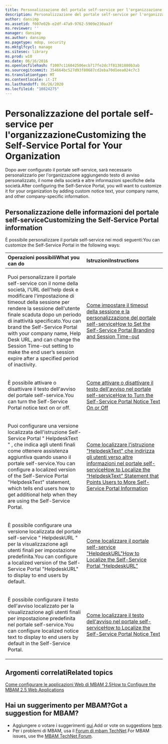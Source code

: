 ```yaml
---
title: Personalizzazione del portale self-service per l'organizzazione
description: Personalizzazione del portale self-service per l'organizzazione
author: dansimp
ms.assetid: f007e02b-e2df-47a9-9762-5909e230aa3f
ms.reviewer: ''
manager: dansimp
ms.author: dansimp
ms.pagetype: mdop, security
ms.mktglfcycl: manage
ms.sitesec: library
ms.prod: w10
ms.date: 06/16/2016
ms.openlocfilehash: f1007c116042506ecb717fe2dc7f81381880b3ab
ms.sourcegitcommit: 354664bc527d93f80687cd2eba70d1eea024c7c3
ms.translationtype: MT
ms.contentlocale: it-IT
ms.lasthandoff: 06/26/2020
ms.locfileid: "10824275"
---
```

# <span data-ttu-id="605ac-103">Personalizzazione del portale self-service per l'organizzazione</span><span class="sxs-lookup"><span data-stu-id="605ac-103">Customizing the Self-Service Portal for Your Organization</span></span>


<span data-ttu-id="605ac-104">Dopo aver configurato il portale self-service, sarà necessario personalizzarlo per l'organizzazione aggiungendo testo di avviso personalizzato, il nome della società e altre informazioni specifiche della società.</span><span class="sxs-lookup"><span data-stu-id="605ac-104">After configuring the Self-Service Portal, you will want to customize it for your organization by adding custom notice text, your company name, and other company-specific information.</span></span>

## <span data-ttu-id="605ac-105">Personalizzazione delle informazioni del portale self-service</span><span class="sxs-lookup"><span data-stu-id="605ac-105">Customizing the Self-Service Portal information</span></span>


<span data-ttu-id="605ac-106">È possibile personalizzare il portale self-service nei modi seguenti:</span><span class="sxs-lookup"><span data-stu-id="605ac-106">You can customize the Self-Service Portal in the following ways:</span></span>

<table>
<colgroup>
<col width="50%" />
<col width="50%" />
</colgroup>
<thead>
<tr class="header">
<th align="left"><span data-ttu-id="605ac-107">Operazioni possibili</span><span class="sxs-lookup"><span data-stu-id="605ac-107">What you can do</span></span></th>
<th align="left"><span data-ttu-id="605ac-108">Istruzioni</span><span class="sxs-lookup"><span data-stu-id="605ac-108">Instructions</span></span></th>
</tr>
</thead>
<tbody>
<tr class="odd">
<td align="left"><p><span data-ttu-id="605ac-109">Puoi personalizzare il portale self-service con il nome della società, l'URL dell'help desk e modificare l'impostazione di timeout della sessione per rendere la sessione dell'utente finale scaduta dopo un periodo di inattività specificato.</span><span class="sxs-lookup"><span data-stu-id="605ac-109">You can brand the Self-Service Portal with your company name, Help Desk URL, and can change the Session Time-out setting to make the end user’s session expire after a specified period of inactivity.</span></span></p></td>
<td align="left"><p><a href="how-to-set-the-self-service-portal-branding-and-session-time-out.md" data-raw-source="[How to Set the Self-Service Portal Branding and Session Time-out](how-to-set-the-self-service-portal-branding-and-session-time-out.md)"><span data-ttu-id="605ac-110">Come impostare il timeout della sessione e la personalizzazione del portale self-service</span><span class="sxs-lookup"><span data-stu-id="605ac-110">How to Set the Self-Service Portal Branding and Session Time-out</span></span></a></p></td>
</tr>
<tr class="even">
<td align="left"><p><span data-ttu-id="605ac-111">È possibile attivare o disattivare il testo dell'avviso del portale self-service.</span><span class="sxs-lookup"><span data-stu-id="605ac-111">You can turn the Self-Service Portal notice text on or off.</span></span></p></td>
<td align="left"><p><a href="how-to-turn-the-self-service-portal-notice-text-on-or-off.md" data-raw-source="[How to Turn the Self-Service Portal Notice Text On or Off](how-to-turn-the-self-service-portal-notice-text-on-or-off.md)"><span data-ttu-id="605ac-112">Come attivare o disattivare il testo dell'avviso nel portale self-service</span><span class="sxs-lookup"><span data-stu-id="605ac-112">How to Turn the Self-Service Portal Notice Text On or Off</span></span></a></p></td>
</tr>
<tr class="odd">
<td align="left"><p><span data-ttu-id="605ac-113">Puoi configurare una versione localizzata dell'istruzione Self-Service Portal &quot; HelpdeskText &quot; , che indica agli utenti finali come ottenere assistenza aggiuntiva quando usano il portale self-service.</span><span class="sxs-lookup"><span data-stu-id="605ac-113">You can configure a localized version of the Self-Service Portal &quot;HelpdeskText&quot; statement, which tells end users how to get additional help when they are using the Self-Service Portal.</span></span></p></td>
<td align="left"><p><a href="how-to-localize-the-helpdesktext-statement-that-points-users-to-more-self-service-portal-information.md" data-raw-source="[How to Localize the “HelpdeskText” Statement that Points Users to More Self-Service Portal Information](how-to-localize-the-helpdesktext-statement-that-points-users-to-more-self-service-portal-information.md)"><span data-ttu-id="605ac-114">Come localizzare l'istruzione "HelpdeskText" che indirizza gli utenti verso altre informazioni nel portale self-service</span><span class="sxs-lookup"><span data-stu-id="605ac-114">How to Localize the “HelpdeskText” Statement that Points Users to More Self-Service Portal Information</span></span></a></p></td>
</tr>
<tr class="even">
<td align="left"><p><span data-ttu-id="605ac-115">È possibile configurare una versione localizzata del portale self-service &quot; HelpdeskURL &quot; per la visualizzazione agli utenti finali per impostazione predefinita.</span><span class="sxs-lookup"><span data-stu-id="605ac-115">You can configure a localized version of the Self-Service Portal &quot;HelpdeskURL&quot; to display to end users by default.</span></span></p></td>
<td align="left"><p><a href="how-to-localize-the-self-service-portal-helpdeskurl.md" data-raw-source="[How to Localize the Self-Service Portal “HelpdeskURL”](how-to-localize-the-self-service-portal-helpdeskurl.md)"><span data-ttu-id="605ac-116">Come localizzare il portale self-service "HelpdeskURL"</span><span class="sxs-lookup"><span data-stu-id="605ac-116">How to Localize the Self-Service Portal “HelpdeskURL”</span></span></a></p></td>
</tr>
<tr class="odd">
<td align="left"><p><span data-ttu-id="605ac-117">È possibile configurare il testo dell'avviso localizzato per la visualizzazione agli utenti finali per impostazione predefinita nel portale self-service.</span><span class="sxs-lookup"><span data-stu-id="605ac-117">You can configure localized notice text to display to end users by default in the Self-Service Portal.</span></span></p></td>
<td align="left"><p><a href="how-to-localize-the-self-service-portal-notice-text.md" data-raw-source="[How to Localize the Self-Service Portal Notice Text](how-to-localize-the-self-service-portal-notice-text.md)"><span data-ttu-id="605ac-118">Come localizzare il testo dell'avviso nel portale self-service</span><span class="sxs-lookup"><span data-stu-id="605ac-118">How to Localize the Self-Service Portal Notice Text</span></span></a></p></td>
</tr>
</tbody>
</table>

 



## <span data-ttu-id="605ac-119">Argomenti correlati</span><span class="sxs-lookup"><span data-stu-id="605ac-119">Related topics</span></span>


[<span data-ttu-id="605ac-120">Come configurare le applicazioni Web di MBAM 2.5</span><span class="sxs-lookup"><span data-stu-id="605ac-120">How to Configure the MBAM 2.5 Web Applications</span></span>](how-to-configure-the-mbam-25-web-applications.md)

 

## <span data-ttu-id="605ac-121">Hai un suggerimento per MBAM?</span><span class="sxs-lookup"><span data-stu-id="605ac-121">Got a suggestion for MBAM?</span></span>
- <span data-ttu-id="605ac-122">Aggiungere o votare i suggerimenti [qui](http://mbam.uservoice.com/forums/268571-microsoft-bitlocker-administration-and-monitoring).</span><span class="sxs-lookup"><span data-stu-id="605ac-122">Add or vote on suggestions [here](http://mbam.uservoice.com/forums/268571-microsoft-bitlocker-administration-and-monitoring).</span></span> 
- <span data-ttu-id="605ac-123">Per i problemi di MBAM, usa il [Forum di mbam TechNet](https://social.technet.microsoft.com/Forums/home?forum=mdopmbam).</span><span class="sxs-lookup"><span data-stu-id="605ac-123">For MBAM issues, use the [MBAM TechNet Forum](https://social.technet.microsoft.com/Forums/home?forum=mdopmbam).</span></span> 





